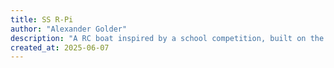 ```yaml
---
title: SS R-Pi
author: "Alexander Golder"
description: "A RC boat inspired by a school competition, built on the Raspberry Pi platform"
created_at: 2025-06-07
---
```

